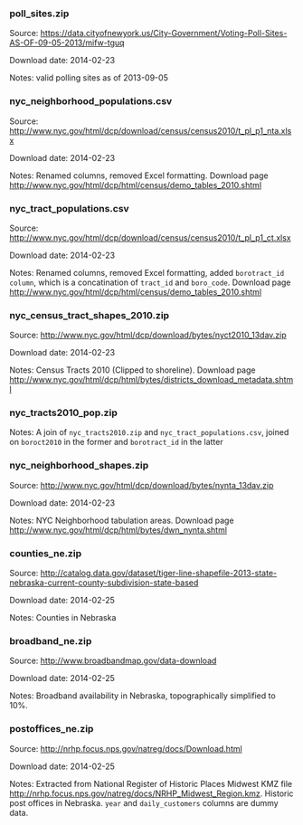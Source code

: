 ### poll_sites.zip

Source: https://data.cityofnewyork.us/City-Government/Voting-Poll-Sites-AS-OF-09-05-2013/mifw-tguq

Download date: 2014-02-23

Notes: valid polling sites as of 2013-09-05

### nyc_neighborhood_populations.csv

Source: http://www.nyc.gov/html/dcp/download/census/census2010/t_pl_p1_nta.xlsx

Download date: 2014-02-23

Notes: Renamed columns, removed Excel formatting. Download page http://www.nyc.gov/html/dcp/html/census/demo_tables_2010.shtml

### nyc_tract_populations.csv

Source: http://www.nyc.gov/html/dcp/download/census/census2010/t_pl_p1_ct.xlsx

Download date: 2014-02-23

Notes: Renamed columns, removed Excel formatting, added `borotract_id column`, which is a concatination of `tract_id` and `boro_code`. Download page http://www.nyc.gov/html/dcp/html/census/demo_tables_2010.shtml

### nyc_census_tract_shapes_2010.zip

Source: http://www.nyc.gov/html/dcp/download/bytes/nyct2010_13dav.zip

Download date: 2014-02-23

Notes: Census Tracts 2010 (Clipped to shoreline). Download page http://www.nyc.gov/html/dcp/html/bytes/districts_download_metadata.shtml

### nyc_tracts2010_pop.zip

Notes: A join of `nyc_tracts2010.zip` and `nyc_tract_populations.csv`, joined on `boroct2010` in the former and `borotract_id` in the latter

### nyc_neighborhood_shapes.zip

Source: http://www.nyc.gov/html/dcp/download/bytes/nynta_13dav.zip

Download date: 2014-02-23

Notes: NYC Neighborhood tabulation areas. Download page
http://www.nyc.gov/html/dcp/html/bytes/dwn_nynta.shtml

### counties_ne.zip

Source: http://catalog.data.gov/dataset/tiger-line-shapefile-2013-state-nebraska-current-county-subdivision-state-based

Download date: 2014-02-25

Notes: Counties in Nebraska

### broadband_ne.zip

Source: http://www.broadbandmap.gov/data-download

Download date: 2014-02-25

Notes: Broadband availability in Nebraska, topographically simplified to 10%.

### postoffices_ne.zip

Source: http://nrhp.focus.nps.gov/natreg/docs/Download.html

Download date: 2014-02-25

Notes: Extracted from National Register of Historic Places Midwest KMZ file http://nrhp.focus.nps.gov/natreg/docs/NRHP_Midwest_Region.kmz. Historic post offices in Nebraska. `year` and `daily_customers` columns are dummy data.
